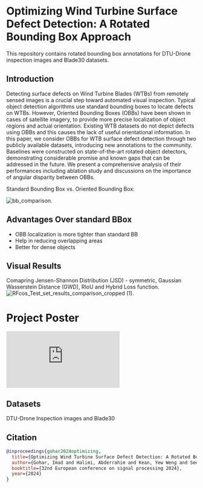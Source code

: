 # Optimizing Wind Turbine Surface Defect Detection: A Rotated Bounding Box Approach
This repository contains rotated bounding box annotations for DTU-Drone inspection images and Blade30 datasets.

## Introduction
Detecting surface defects on Wind Turbine Blades (WTBs) from remotely sensed images is a crucial step toward automated visual inspection. Typical object detection algorithms use standard bounding boxes to locate defects on WTBs. However, Oriented Bounding Boxes (OBBs) have been shown in cases of satellite imagery, to provide more precise localization of object regions and actual orientation. Existing WTB datasets do not depict defects using OBBs and this causes the lack of useful orientational information. In this paper, we consider OBBs for WTB surface defect detection through two publicly available datasets, introducing new annotations to the community. Baselines were constructed on state-of-the-art rotated object detectors, demonstrating considerable promise and known gaps that can be addressed in the future. We present a comprehensive analysis of their performances including ablation study and discussions on the importance of angular disparity between OBBs.

Standard Bounding Box vs. Oriented Bounding Box:

![bb_comparison](https://github.com/imadgohar/Rotated_BB_Annotations/assets/45845910/9bc8363d-d253-4c64-8f52-9dab49be37c9).

## Advantages Over standard BBox
- OBB localization is more tighter than standard BB
- Help in reducing overlapping areas
- Better for dense objects

## Visual Results
Comapring Jensen-Shannon Distribution (JSD) - symmetric, Gaussian Wasserstein Distance (GWD), RIoU and Hybrid Loss function.
![RFcos_Test_set_results_comparison_cropped (1)](https://github.com/imadgohar/Rotated_BB_Annotations/assets/45845910/b3505027-f744-42b3-9f37-520d72b6ea9d).


# Project Poster
![Poster_EUSIPCO2024_V4.pdf](https://github.com/user-attachments/files/18192308/Poster_EUSIPCO2024_V4.pdf)


## Datasets
DTU-Drone Inspection images and Blade30

## Citation
~~~bibtex
@inproceedings{gohar2024optimizing,
  title={Optimizing Wind Turbine Surface Defect Detection: A Rotated Bounding Box Approach},
  author={Gohar, Imad and Halimi, Abderrahim and Kean, Yew Weng and See, John},
  booktitle={32nd European conference on signal processing 2024},
  year={2024}
}
